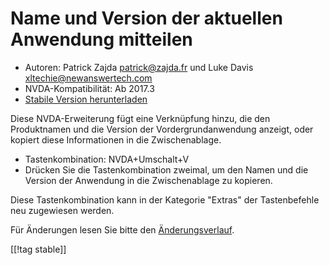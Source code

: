 # Name und Version der aktuellen Anwendung mitteilen #

* Autoren: Patrick Zajda <patrick@zajda.fr> und Luke Davis
  <xltechie@newanswertech.com>
* NVDA-Kompatibilität: Ab 2017.3
* [Stabile Version herunterladen][1]

Diese NVDA-Erweiterung fügt eine Verknüpfung hinzu, die den Produktnamen und
die Version der Vordergrundanwendung anzeigt, oder kopiert diese
Informationen in die Zwischenablage.

* Tastenkombination: NVDA+Umschalt+V
* Drücken Sie die Tastenkombination zweimal, um den Namen und die Version
  der Anwendung in die Zwischenablage zu kopieren.

Diese Tastenkombination kann in der Kategorie "Extras" der Tastenbefehle neu
zugewiesen werden.

Für Änderungen lesen Sie bitte den
[Änderungsverlauf](https://github.com/opensourcesys/sayProductNameAndVersion/blob/master/changelog.md#readme).

[[!tag stable]]

[1]:
https://www.nvaccess.org/addonStore/legacy?file=sayProductNameAndVersion
